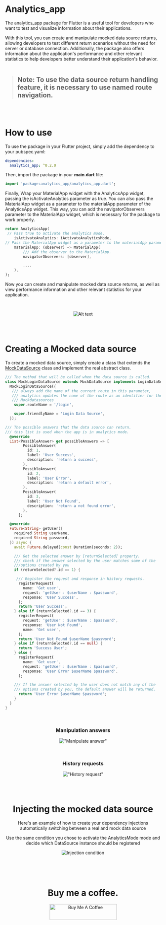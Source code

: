 # Analytics_app

The analytics_app package for Flutter is a useful tool for developers who want to test and visualize information about their applications.


With this tool, you can create and manipulate mocked data source returns, allowing developers to test different return scenarios without the need for server or database connection. Additionally, the package also offers information about the application's performance and other relevant statistics to help developers better understand their application's behavior.
<br>
<br>

>  ## Note: To use the data source return handling feature, it is necessary to use named route navigation.
<br>
<br>

#  How to use
To use the package in your Flutter project, simply add the dependency to your pubspec.yaml:

```yaml
dependencies:
  analytics_app: ^0.2.0
```


Then, import the package in your **main.dart** file:

```dart
import 'package:analytics_app/analytics_app.dart';
```

Finally, Wrap your MaterialApp widget with the AnalyticsApp widget, passing the isActivateAnalytics parameter as true. You can also pass the MaterialApp widget as a parameter to the materialApp parameter of the AnalyticsApp widget. This way, you can add the navigatorObservers parameter to the MaterialApp widget, which is necessary for the package to work properly.

```dart
return AnalyticsApp(
 // Pass true to activate the analytics mode.
    isActivateAnalytics: iActivateAnalyticsMode,
// Pass the MaterialApp widget as a parameter to the materialApp parameter and add the navigatorObservers parameter to the MaterialApp widget. 
    materialApp: (observer) => MaterialApp(
        /// Add the observer to the MaterialApp.
        navigatorObservers: [observer],

        ....
    ),
);

```

Now you can create and manipulate mocked data source returns, as well as view performance information and other relevant statistics for your application.

<br>
 
<div align="center">

 ![Alt text](assets/analyze_app.gif)
 
<br>
<br>

<div align="left">



# Creating a Mocked data source
To create a mocked data source, simply create a class that extends the [MockDataSource](lib/src/mock_data_source.dart) class and implement the real abstract class.

```dart
/// The method that will be called when the data source is called.
class MockLoginDataSource extends MockDataSource implements LoginDataSource {
  MockLoginDataSource({
   /// always add the name of the current route in this parameter, 
   /// analytics updates the name of the route as an identifier for the  
   /// Mockdatasources
    super.routeName = '/login',

    super.friendlyName = 'Login Data Source',
  });

/// The possible answers that the data source can return.
/// this list is used when the app is in analytics mode.
  @override
  List<PossibleAnswer> get possibleAnswers => [
        PossibleAnswer(
          id: 1,
          label: 'User Success',
          description: 'return a success',
        ),
        PossibleAnswer(
          id: 2,
          label: 'User Error',
          description: 'return a default error',
        ),
        PossibleAnswer(
          id: 3,
          label: 'User Not Found',
          description: 'return a not found error',
        ),
      ];

  @override
  Future<String> getUser({
    required String userName,
    required String password,
  }) async {
    await Future.delayed(const Duration(seconds: 2));

    /// Get the selected answer by [returnSelected] property.
    /// check if the answer selected by the user matches some of the 
    ///options created by you
    if (returnSelected?.id == 1) {

     /// Register the request and response in history requests.   
      registerRequest(
        name: 'Get user',
        request: 'getUser : $userName : $password',
        response: 'User Success',
      );
      return 'User Success';
    } else if (returnSelected?.id == 3) {
      registerRequest(
        request: 'getUser : $userName : $password',
        response: 'User Not Found',
        name: 'Get user',
      );
      return 'User Not Found $userName $password';
    } else if (returnSelected?.id == null) {
      return 'Success User';
    } else {
      registerRequest(
        name: 'Get user',
        request: 'getUser : $userName : $password',
        response: 'User Error $userName $password',
      );

    /// If the answer selected by the user does not match any of the
    /// options created by you, the default answer will be returned.
      return 'User Error $userName $password';
    }
  }
}

```
<br>

<div align="center">

### Manipulation answers
!["Manipulate answer"](./assets/manipulate_answer.gif )  

<br>

### History requests
 !["History request"](./assets/history_requests.gif)

<br>
<br>

# Injecting the mocked data source

Here's an example of how to create your dependency injections automatically switching between a real and mock data source

Use the same condition you chose to activate the AnalyticsMode mode and decide which DataSource instance should be registered

![Injection condition](./assets/inject_mock.png)


<br>
<br>
<br>

# Buy me a coffee.
<div align="center">
<a href="https://www.buymeacoffee.com/lucasmatheusdev" target="_blank"><img src="https://cdn.buymeacoffee.com/buttons/default-orange.png" alt="Buy Me A Coffee" style="height: 51px !important;width: 217px !important;" ></a>

